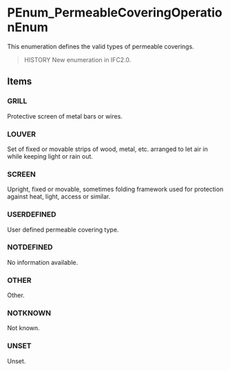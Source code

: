# PEnum_PermeableCoveringOperationEnum

This enumeration defines the valid types of permeable coverings.<!-- end of definition -->

> HISTORY New enumeration in IFC2.0.

## Items

### GRILL
Protective screen of metal bars or wires.

### LOUVER
Set of fixed or movable strips of wood, metal, etc. arranged to let air in while keeping light or rain out.

### SCREEN
Upright, fixed or movable, sometimes folding framework used for protection against heat, light, access or similar.

### USERDEFINED
User defined permeable covering type.

### NOTDEFINED
No information available.

### OTHER

Other.

### NOTKNOWN

Not known.

### UNSET

Unset.